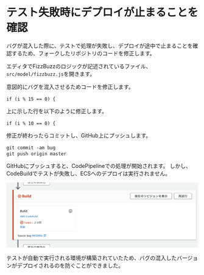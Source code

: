 
# テスト失敗時にデプロイが止まることを確認

バグが混入した際に、テストで処理が失敗し、デプロイが途中で止まることを確認するため、フォークしたリポジトリのコードを修正します。

エディタでFizzBuzzのロジックが記述されているファイル、`src/model/fizzbuzz.js`を開きます。

意図的にバグを混入させるためコードを修正します。

```
if (i % 15 == 0) {
```

上に示した行を以下のように修正します。

```
if (i % 10 == 0) {
```



修正が終わったらコミットし、GitHub上にプッシュします。

```shell
git commit -am bug
git push origin master
```

GitHubにプッシュすると、CodePipelineでの処理が開始されます。
しかし、CodeBuildでテストが失敗し、ECSへのデプロイは実行されません。

![テスト失敗](images/test-failed.png)

テストが自動で実行される環境が構築されていたため、バグの混入したバージョンがデプロイされるのを防ぐことができました。